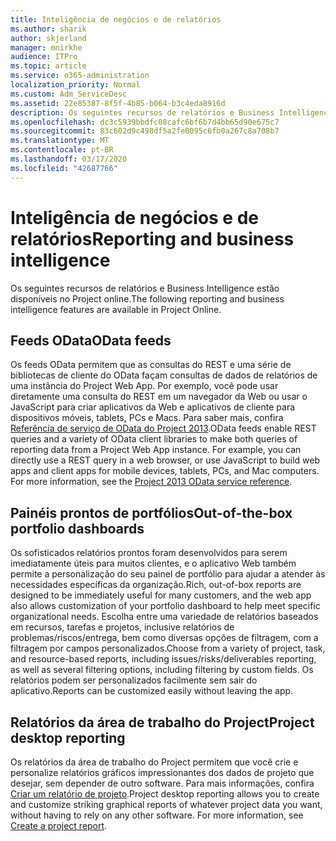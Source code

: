 ```yaml
---
title: Inteligência de negócios e de relatórios
ms.author: sharik
author: skjerland
manager: mnirkhe
audience: ITPro
ms.topic: article
ms.service: o365-administration
localization_priority: Normal
ms.custom: Adm_ServiceDesc
ms.assetid: 22e85387-8f5f-4b85-b064-b3c4eda8916d
description: Os seguintes recursos de relatórios e Business Intelligence estão disponíveis no Project online.
ms.openlocfilehash: dc3c5939bbdfc08cafc6bf6b7d4bb65d90e675c7
ms.sourcegitcommit: 83c602d9c498df5a2fe0095c6fb0a267c8a708b7
ms.translationtype: MT
ms.contentlocale: pt-BR
ms.lasthandoff: 03/17/2020
ms.locfileid: "42687766"
---
```

# <a name="reporting-and-business-intelligence"></a><span data-ttu-id="1b374-103">Inteligência de negócios e de relatórios</span><span class="sxs-lookup"><span data-stu-id="1b374-103">Reporting and business intelligence</span></span>

<span data-ttu-id="1b374-104">Os seguintes recursos de relatórios e Business Intelligence estão disponíveis no Project online.</span><span class="sxs-lookup"><span data-stu-id="1b374-104">The following reporting and business intelligence features are available in Project Online.</span></span>
  
## <a name="odata-feeds"></a><span data-ttu-id="1b374-105">Feeds OData</span><span class="sxs-lookup"><span data-stu-id="1b374-105">OData feeds</span></span>

<span data-ttu-id="1b374-p101">Os feeds OData permitem que as consultas do REST e uma série de bibliotecas de cliente do OData façam consultas de dados de relatórios de uma instância do Project Web App. Por exemplo, você pode usar diretamente uma consulta do REST em um navegador da Web ou usar o JavaScript para criar aplicativos da Web e aplicativos de cliente para dispositivos móveis, tablets, PCs e Macs. Para saber mais, confira [Referência de serviço de OData do Project 2013](https://go.microsoft.com/fwlink/?LinkID=823655&amp;clcid=0x409).</span><span class="sxs-lookup"><span data-stu-id="1b374-p101">OData feeds enable REST queries and a variety of OData client libraries to make both queries of reporting data from a Project Web App instance. For example, you can directly use a REST query in a web browser, or use JavaScript to build web apps and client apps for mobile devices, tablets, PCs, and Mac computers. For more information, see the [Project 2013 OData service reference](https://go.microsoft.com/fwlink/?LinkID=823655&amp;clcid=0x409).</span></span>
  
## <a name="out-of-the-box-portfolio-dashboards"></a><span data-ttu-id="1b374-109">Painéis prontos de portfólios</span><span class="sxs-lookup"><span data-stu-id="1b374-109">Out-of-the-box portfolio dashboards</span></span>

<span data-ttu-id="1b374-110">Os sofisticados relatórios prontos foram desenvolvidos para serem imediatamente úteis para muitos clientes, e o aplicativo Web também permite a personalização do seu painel de portfólio para ajudar a atender às necessidades específicas da organização.</span><span class="sxs-lookup"><span data-stu-id="1b374-110">Rich, out-of-box reports are designed to be immediately useful for many customers, and the web app also allows customization of your portfolio dashboard to help meet specific organizational needs.</span></span> <span data-ttu-id="1b374-111">Escolha entre uma variedade de relatórios baseados em recursos, tarefas e projetos, inclusive relatórios de problemas/riscos/entrega, bem como diversas opções de filtragem, com a filtragem por campos personalizados.</span><span class="sxs-lookup"><span data-stu-id="1b374-111">Choose from a variety of project, task, and resource-based reports, including issues/risks/deliverables reporting, as well as several filtering options, including filtering by custom fields.</span></span> <span data-ttu-id="1b374-112">Os relatórios podem ser personalizados facilmente sem sair do aplicativo.</span><span class="sxs-lookup"><span data-stu-id="1b374-112">Reports can be customized easily without leaving the app.</span></span> 
  
## <a name="project-desktop-reporting"></a><span data-ttu-id="1b374-113">Relatórios da área de trabalho do Project</span><span class="sxs-lookup"><span data-stu-id="1b374-113">Project desktop reporting</span></span>

<span data-ttu-id="1b374-p103">Os relatórios da área de trabalho do Project permitem que você crie e personalize relatórios gráficos impressionantes dos dados de projeto que desejar, sem depender de outro software. Para mais informações, confira [Criar um relatório de projeto](https://go.microsoft.com/fwlink/?LinkID=823657&amp;clcid=0x409).</span><span class="sxs-lookup"><span data-stu-id="1b374-p103">Project desktop reporting allows you to create and customize striking graphical reports of whatever project data you want, without having to rely on any other software. For more information, see [Create a project report](https://go.microsoft.com/fwlink/?LinkID=823657&amp;clcid=0x409).</span></span>
  
